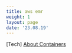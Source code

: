 ```yaml
---
title: aws emr
weight: 1
layout: page
date: '23.08.19'
---
```


[Tech] [About Containers](https://github.com/farukonder/thats-enough-cloud-for-today--devops)